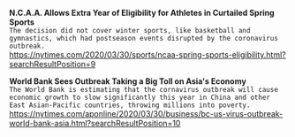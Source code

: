 **N.C.A.A. Allows Extra Year of Eligibility for Athletes in Curtailed Spring Sports**\
`The decision did not cover winter sports, like basketball and gymnastics, which had postseason events disrupted by the coronavirus outbreak.`\
https://nytimes.com/2020/03/30/sports/ncaa-spring-sports-eligibility.html?searchResultPosition=9

**World Bank Sees Outbreak Taking a Big Toll on Asia's Economy**\
`The World Bank is estimating that the cornavirus outbreak will cause economic growth to slow significantly this year in China and other East Asian-Pacific countries, throwing millions into poverty.`\
https://nytimes.com/aponline/2020/03/30/business/bc-us-virus-outbreak-world-bank-asia.html?searchResultPosition=10

